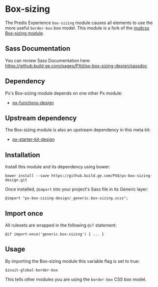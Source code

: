 # Box-sizing

The Predix Experience `box-sizing` module causes all elements to use the more useful `border-box` box model. This module is a fork of the [inuitcss Box-sizing module](https://github.com/inuitcss/generic.box-sizing).

## Sass Documentation

You can review Sass Documentation here: https://github.build.ge.com/pages/PXd/px-box-sizing-design/sassdoc

## Dependency

Px's Box-sizing module depends on one other Px module:

* [px-functions-design](https://github.build.ge.com/PXd/px-functions-design)

## Upstream dependency

The Box-sizing module is also an upstream dependency in this meta kit:

* [px-starter-kit-design](https://github.build.ge.com/PXd/px-starter-kit-design)

## Installation

Install this module and its dependency using bower:

    bower install --save https://github.build.ge.com/PXd/px-box-sizing-design.git

Once installed, `@import` into your project's Sass file in its Generic layer:

    @import "px-box-sizing-design/_generic.box-sizing.scss";

## Import once

All rulesets are wrapped in the following `@if` statement:

    @if import-once('generic.box-sizing') { ... }

## Usage

By importing the Box-sizing module this variable flag is set to true:

    $inuit-global-border-box

This tells other modules you are using the `border-box` CSS box model.
